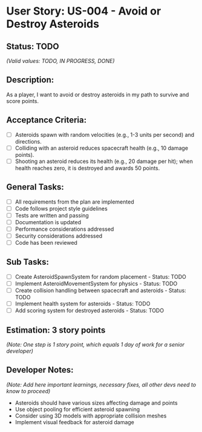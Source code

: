 # User Story: US-004 - Avoid or Destroy Asteroids

## Status: TODO  
*(Valid values: TODO, IN PROGRESS, DONE)*

## Description:

As a player, I want to avoid or destroy asteroids in my path to survive and score points.

## Acceptance Criteria:

- [ ] Asteroids spawn with random velocities (e.g., 1-3 units per second) and directions.
- [ ] Colliding with an asteroid reduces spacecraft health (e.g., 10 damage points).
- [ ] Shooting an asteroid reduces its health (e.g., 20 damage per hit); when health reaches zero, it is destroyed and awards 50 points.

## General Tasks:

- [ ] All requirements from the plan are implemented
- [ ] Code follows project style guidelines
- [ ] Tests are written and passing
- [ ] Documentation is updated
- [ ] Performance considerations addressed
- [ ] Security considerations addressed
- [ ] Code has been reviewed

## Sub Tasks:

- [ ] Create AsteroidSpawnSystem for random placement - Status: TODO
- [ ] Implement AsteroidMovementSystem for physics - Status: TODO
- [ ] Create collision handling between spacecraft and asteroids - Status: TODO
- [ ] Implement health system for asteroids - Status: TODO
- [ ] Add scoring system for destroyed asteroids - Status: TODO

## Estimation: 3 story points  
*(Note: One step is 1 story point, which equals 1 day of work for a senior developer)*

## Developer Notes:
*(Note: Add here important learnings, necessary fixes, all other devs need to know to proceed)*

- Asteroids should have various sizes affecting damage and points
- Use object pooling for efficient asteroid spawning
- Consider using 3D models with appropriate collision meshes
- Implement visual feedback for asteroid damage 